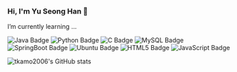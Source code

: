 ### Hi, I'm Yu Seong Han 👋

<!--
**tkamo2006/tkamo2006** is a ✨ _special_ ✨ repository because its `README.md` (this file) appears on your GitHub profile.

Here are some ideas to get you started:
https://camo.githubusercontent.com/71742919394a5db14fb703ff09952515775ce00b3f41be7dfcd38005ca976036/68747470733a2f2f696d672e736869656c64732e696f2f62616467652f4a6176612d3030373339362e7376673f267374796c653d666f722d7468652d6261646765266c6f676f3d4a617661266c6f676f436f6c6f723d7768697465


---
- 🔭 I’m currently working on ...
- 🌱 I’m currently learning ... 
- 👯 I’m looking to collaborate on ...
- 🤔 I’m looking for help with ...
- 💬 Ask me about ...
- 📫 How to reach me: ...
- 😄 Pronouns: ...
- ⚡ Fun fact: ...
-->
I’m currently learning ... 

![Java Badge](http://img.shields.io/badge/-Java-007396?style=flat&logo=Java&logoColor=white) 
![Python Badge](http://img.shields.io/badge/-Python-3776AB?style=flat&logo=Python&logoColor=white) 
![C Badge](http://img.shields.io/badge/-C-A8B9CC?style=flat&logo=C&logoColor=white) 
![MySQL Badge](http://img.shields.io/badge/-MySQL-4479A1?style=flat&logo=MySQL&logoColor=white)
![SpringBoot Badge](http://img.shields.io/badge/-SpringBoot-6DB33F?style=flat&logo=SpringBoot&logoColor=white) 
![Ubuntu Badge](http://img.shields.io/badge/-Ubuntu-E95420?style=flat&logo=Ubuntu&logoColor=white)
![HTML5 Badge](http://img.shields.io/badge/-HTML5-E34F26?style=flat&logo=HTML5&logoColor=white) 
![JavaScript Badge](http://img.shields.io/badge/-JavaScript-F7DF1E?Style=flat-flat&logo=JavaScript&logoColor=white)

![tkamo2006's GitHub stats](https://github-readme-stats.vercel.app/api?username=tkamo2006&show_icons=true&theme=radical)

